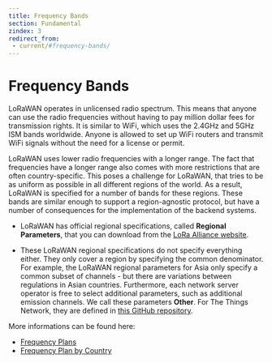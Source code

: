 ```yaml
---
title: Frequency Bands
section: Fundamental
zindex: 3
redirect_from:
 - current/#frequency-bands/
---
```


# Frequency Bands

LoRaWAN operates in unlicensed radio spectrum. This means that anyone can use the radio frequencies without having to pay million dollar fees for transmission rights. It is similar to WiFi, which uses the 2.4GHz and 5GHz ISM bands worldwide. Anyone is allowed to set up WiFi routers and transmit WiFi signals without the need for a license or permit.

LoRaWAN uses lower radio frequencies with a longer range. The fact that frequencies have a longer range also comes with more restrictions that are often country-specific. This poses a challenge for LoRaWAN, that tries to be as uniform as possible in all different regions of the world. As a result, LoRaWAN is specified for a number of bands for these regions. These bands are similar enough to support a region-agnostic protocol, but have a number of consequences for the implementation of the backend systems.

+ LoRaWAN has official regional specifications, called **Regional Parameters**, that you can download from the [LoRa Alliance website](https://lora-alliance.org/lorawan-for-developers).

+ These LoRaWAN regional specifications do not specify everything either. They only cover a region by specifying the common denominator. For example, the LoRaWAN regional parameters for Asia only specify a common subset of channels - but there are variations between regulations in Asian countries. Furthermore, each network server operator is free to select additional parameters, such as additional emission channels. We call these parameters **Other**. For The Things Network, they are defined in [this GitHub repository](https://github.com/TheThingsNetwork/gateway-conf).

More informations can be found here:

* [Frequency Plans](./frequency-plans.md)
* [Frequency Plan by Country](./frequencies-by-country.md)